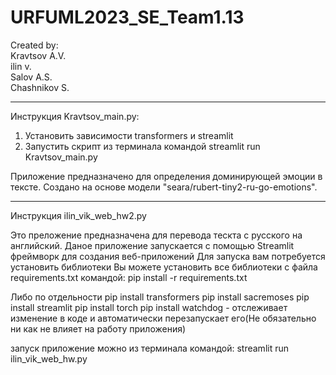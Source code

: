 # URFUML2023_SE_Team1.13

Created by:  
Kravtsov A.V.  
ilin v.  
Salov A.S.  
Chashnikov S.

---

Инструкция Kravtsov_main.py:

1. Установить зависимости transformers и streamlit
2. Запустить скрипт из терминала командой streamlit run Kravtsov_main.py

Приложение предназначено для определения доминирующей эмоции в тексте. Создано на основе модели "seara/rubert-tiny2-ru-go-emotions".

---

Инструкция ilin_vik_web_hw2.py

Это преложение предназначена для перевода тескта с русского на английский.
Даное приложение запускается с помощью Streamlit фреймворк для создания веб-приложений
Для запуска вам потребуется установить библиотеки
Вы можете установить все библиотеки с файла requirements.txt
командой: pip install -r requirements.txt

Либо по отдельности
pip install transformers
pip install sacremoses
pip install streamlit
pip install torch
pip install watchdog - отслеживает изменение в коде и автоматически перезапускает его(Не обязательно ни как не влияет на работу приложения)

запуск приложение можно из терминала командой: streamlit run ilin_vik_web_hw.py
